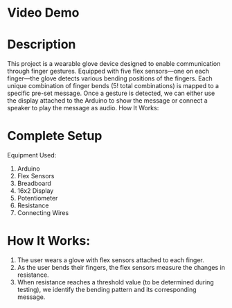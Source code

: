 
# Video Demo

# Description

This project is a wearable glove device designed to enable communication through finger gestures. Equipped with five flex sensors—one on each finger—the glove detects various bending positions of the fingers. Each unique combination of finger bends (5! total combinations) is mapped to a specific pre-set message. Once a gesture is detected, we can either use the display attached to the Arduino to show the message or connect a speaker to play the message as audio.
How It Works:

# Complete Setup



Equipment Used:

1. Arduino 
2. Flex Sensors
3. Breadboard
4. 16x2 Display
5. Potentiometer
6. Resistance
7. Connecting Wires

# How It Works:

1. The user wears a glove with flex sensors attached to each finger.
2. As the user bends their fingers, the flex sensors measure the changes in resistance.
3. When resistance reaches a threshold value (to be determined during testing), we identify the bending pattern and its corresponding message.

